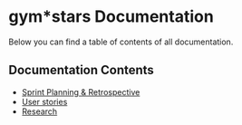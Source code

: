 
# gym*stars Documentation

Below you can find a table of contents of all documentation.

## Documentation Contents
- [Sprint Planning & Retrospective](https://github.com/ArthurBrouwersSemester3/Documentation/blob/main/Sprint%20planning%20-%20retrospective.md)
- [User stories](https://github.com/ArthurBrouwersSemester3/Documentation/blob/main/User%20stories.md)
- [Research](https://github.com/ArthurBrouwersSemester3/Documentation/blob/main/Research.md)
